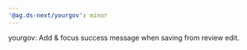 ```yaml
---
'@ag.ds-next/yourgov': minor
---
```


yourgov: Add & focus success message when saving from review edit.
